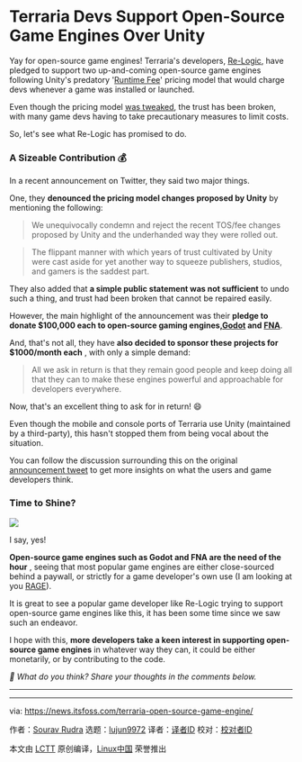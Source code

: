 [#]: subject: "Terraria Devs Support Open-Source Game Engines Over Unity"
[#]: via: "https://news.itsfoss.com/terraria-open-source-game-engine/"
[#]: author: "Sourav Rudra https://news.itsfoss.com/author/sourav/"
[#]: collector: "lujun9972/lctt-scripts-1693450080"
[#]: translator: " "
[#]: reviewer: " "
[#]: publisher: " "
[#]: url: " "

Terraria Devs Support Open-Source Game Engines Over Unity
======
Yay for open-source game engines!
Terraria's developers, [Re-Logic][1], have pledged to support two up-and-coming open-source game engines following Unity's predatory '[Runtime Fee][2]' pricing model that would charge devs whenever a game was installed or launched.

Even though the pricing model [was tweaked][3], the trust has been broken, with many game devs having to take precautionary measures to limit costs.

So, let's see what Re-Logic has promised to do.

### A Sizeable Contribution 💰

In a recent announcement on Twitter, they said two major things.

One, they **denounced the pricing model changes proposed by Unity** by mentioning the following:

> We unequivocally condemn and reject the recent TOS/fee changes proposed by Unity and the underhanded way they were rolled out.

> The flippant manner with which years of trust cultivated by Unity were cast aside for yet another way to squeeze publishers, studios, and gamers is the saddest part.

They also added that **a simple public statement was not sufficient** to undo such a thing, and trust had been broken that cannot be repaired easily.

However, the main highlight of the announcement was their **pledge to donate $100,000 each to open-source gaming engines,[Godot][4] and [FNA][5]**.

And, that's not all, they have **also decided to sponsor these projects for $1000/month each** , with only a simple demand:

> All we ask in return is that they remain good people and keep doing all that they can to make these engines powerful and approachable for developers everywhere.

Now, that's an excellent thing to ask for in return! 😄

Even though the mobile and console ports of Terraria use Unity (maintained by a third-party), this hasn't stopped them from being vocal about the situation.

You can follow the discussion surrounding this on the original [announcement tweet][6] to get more insights on what the users and game developers think.

### Time to Shine?

![][7]

I say, yes!

**Open-source game engines such as Godot and FNA are the need of the hour** , seeing that most popular game engines are either close-sourced behind a paywall, or strictly for a game developer's own use (I am looking at you [RAGE][8]).

It is great to see a popular game developer like Re-Logic trying to support open-source game engines like this, it has been some time since we saw such an endeavor.

I hope with this, **more developers take a keen interest in supporting open-source game engines** in whatever way they can, it could be either monetarily, or by contributing to the code.

_💬_ _What do you think? Share your thoughts in the comments below._

* * *

--------------------------------------------------------------------------------

via: https://news.itsfoss.com/terraria-open-source-game-engine/

作者：[Sourav Rudra][a]
选题：[lujun9972][b]
译者：[译者ID](https://github.com/译者ID)
校对：[校对者ID](https://github.com/校对者ID)

本文由 [LCTT](https://github.com/LCTT/TranslateProject) 原创编译，[Linux中国](https://linux.cn/) 荣誉推出

[a]: https://news.itsfoss.com/author/sourav/
[b]: https://github.com/lujun9972
[1]: https://re-logic.com/
[2]: https://blog.unity.com/news/plan-pricing-and-packaging-updates
[3]: https://www.theregister.com/2023/09/19/unity_talks_of_price_cap/
[4]: https://godotengine.org/
[5]: https://fna-xna.github.io/
[6]: https://twitter.com/Terraria_Logic/status/1704227519027651016
[7]: https://news.itsfoss.com/content/images/2023/09/Terraria_Devs_W.png
[8]: https://en.wikipedia.org/wiki/Rockstar_Advanced_Game_Engine
